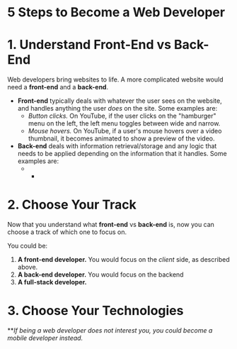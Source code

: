 # 5 Steps to Become a Web Developer
# 1. Understand Front-End vs Back-End

Web developers bring websites to life. A more complicated website would need a **front-end** and a **back-end**.

* **Front-end** typically deals with whatever the user sees on the website, and handles anything the user *does* on the site. Some examples are:
    * *Button clicks.* On YouTube, if the user clicks on the "hamburger" menu on the left, the left menu toggles between wide and narrow.
    * *Mouse hovers.* On YouTube, if a user's mouse hovers over a video thumbnail, it becomes animated to show a preview of the video.
* **Back-end** deals with information retrieval/storage and any logic that needs to be applied depending on the information that it handles. Some examples are:
    * *


# 2. Choose Your Track

Now that you understand what **front-end** vs **back-end** is, now you can choose a track of which one to focus on.

You could be:
1. **A front-end developer.** You would focus on the *client* side, as described above. 
1. **A back-end developer.** You would focus on the backend
1. **A full-stack developer.**

# 3. Choose Your Technologies




***If being a web developer does not interest you, you could become a mobile developer instead.*
